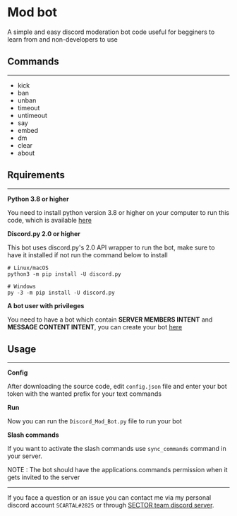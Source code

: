 # Mod bot

A simple and easy discord moderation bot code useful for begginers to learn from and non-developers to use

## Commands

---

- kick
- ban
- unban
- timeout
- untimeout
- say
- embed
- dm
- clear
- about

## Rquirements

---

**Python 3.8 or higher**

You need to install python version 3.8 or higher on your computer to run this code, which is available [here](https://www.python.org/downloads/)

**Discord.py 2.0 or higher**

This bot uses discord.py's 2.0 API wrapper to run the bot, make sure to have it installed if not run the command below to install

    # Linux/macOS
    python3 -m pip install -U discord.py

    # Windows
    py -3 -m pip install -U discord.py

**A bot user with privileges**

You need to have a bot which contain **SERVER MEMBERS INTENT** and **MESSAGE CONTENT INTENT**, you can create your bot [here](https://discord.com/developers/applications/)

## Usage

---

**Config**

After downloading the source code, edit `config.json` file and enter your bot token with the wanted prefix for your text commands

**Run**

Now you can run the `Discord_Mod_Bot.py` file to run your bot

**Slash commands**

If you want to activate the slash commands use `sync_commands` command in your server.

NOTE : The bot should have the applications.commands permission when it gets invited to the server

---

If you face a question or an issue you can contact me via my personal discord account `SCARTAL#2825` or through [SECTOR team discord server](https://discord.gg/ERCvnAMVmX).
